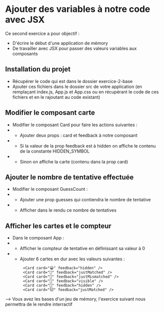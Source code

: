 # Ajouter des variables à notre code avec JSX

Ce second exercice a pour objectif :
* D'écrire le début d'une application de mémory
* De travailler avec JSX pour passer des valeurs variables aux composants 

## Installation du projet 
* Récupérer le code qui est dans le dossier exercice-2-base
* Ajouter ces fichiers dans le dossier src de votre application (en remplaçant index.js, App.js et App.css ou en récupérant le code de ces fichiers et en le rajoutant au code existant)

## Modifier le composant carte
* Modifier le composant Card pour faire les actions suivantes :
* *  Ajouter deux props : card et feedback à notre composant
* *  Si la valeur de la prop feedback est à hidden on affiche le contenu de la constante HIDDEN_SYMBOL
* * Sinon on affiche la carte (contenu dans la prop card)

## Ajouter le nombre de tentative effectuée
* Modifier le composant GuessCount : 
* * Ajouter une prop guesses qui contiendra le nombre de tentative
* * Afficher dans le rendu ce nombre de tentatives

## Afficher les cartes et le compteur
* Dans le composant App :
* * Afficher le compteur de tentative en définissant sa valeur à 0
* * Ajouter 6 cartes en dur avec les valeurs suivantes :
```
        <Card card="😀" feedback="hidden" />
        <Card card="🎉" feedback="justMatched" />
        <Card card="💖" feedback="justMismatched" />
        <Card card="🎩" feedback="visible" />
        <Card card="🐶" feedback="hidden" />
        <Card card="🐱" feedback="justMatched" />
```

--> Vous avez les bases d'un jeu de mémory, l'exercice suivant nous permettra de le rendre interractif